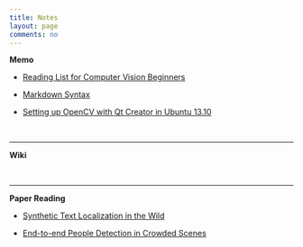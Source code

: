 ```yaml
---
title: Notes
layout: page
comments: no
---
```


**Memo**

- [Reading List for Computer Vision Beginners](./computer-vision-reading-list)

- [Markdown Syntax](./markdown-syntax)

- [Setting up OpenCV with Qt Creator in Ubuntu 13.10](./install-qt-opencv-ubuntu)

<br>

--------

**Wiki**

<br>

--------

**Paper Reading**

- [Synthetic Text Localization in the Wild]()

- [End-to-end People Detection in Crowded Scenes]()
